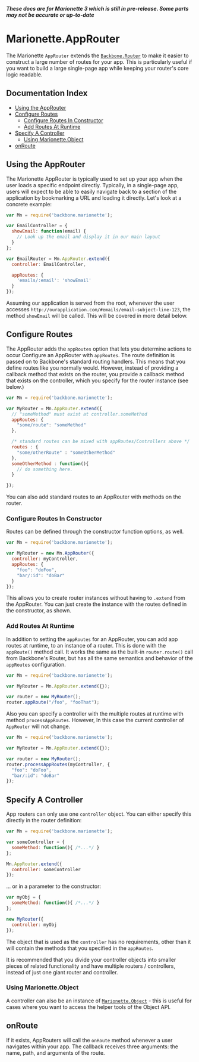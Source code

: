 **_These docs are for Marionette 3 which is still in pre-release. Some parts may
not be accurate or up-to-date_**

# Marionette.AppRouter

The Marionette `AppRouter` extends the [`Backbone.Router`][backbone-router] to
make it easier to construct a large number of routes for your app. This is
particularly useful if you want to build a large single-page app while keeping
your router's core logic readable.

## Documentation Index

* [Using the AppRouter](#using-the-approuter)
* [Configure Routes](#configure-routes)
  * [Configure Routes In Constructor](#configure-routes-in-constructor)
  * [Add Routes At Runtime](#add-routes-at-runtime)
* [Specify A Controller](#specify-a-controller)
  * [Using Marionette.Object](#using-marionette-object)
* [onRoute](#onroute)

## Using the AppRouter

The Marionette AppRouter is typically used to set up your app when the user
loads a specific endpoint directly. Typically, in a single-page app, users will
expect to be able to easily navigate back to a section of the application by
bookmarking a URL and loading it directly. Let's look at a concrete example:

```javascript
var Mn = require('backbone.marionette');

var EmailController = {
  showEmail: function(email) {
    // Look up the email and display it in our main layout
  }
};

var EmailRouter = Mn.AppRouter.extend({
  controller: EmailController,

  appRoutes: {
    'emails/:email': 'showEmail'
  }
});
```

Assuming our application is served from the root, whenever the user accesses
`http://ourapplication.com/#emails/email-subject-line-123`, the method
`showEmail` will be called. This will be covered in more detail below.

## Configure Routes

The AppRouter adds the `appRoutes` option that lets you determine actions to
occur
Configure an AppRouter with `appRoutes`. The route definition is passed on to Backbone's standard routing handlers. This means that you define routes like you normally would.  However, instead of providing a callback method that exists on the router, you provide a callback method that exists on the controller, which you specify for the router instance (see below.)

```javascript
var Mn = require('backbone.marionette');

var MyRouter = Mn.AppRouter.extend({
  // "someMethod" must exist at controller.someMethod
  appRoutes: {
    "some/route": "someMethod"
  },

  /* standard routes can be mixed with appRoutes/Controllers above */
  routes : {
	"some/otherRoute" : "someOtherMethod"
  },
  someOtherMethod : function(){
	// do something here.
  }

});
```

You can also add standard routes to an AppRouter with methods on the router.

### Configure Routes In Constructor

Routes can be defined through the constructor function options, as well.

```javascript
var Mn = require('backbone.marionette');

var MyRouter = new Mn.AppRouter({
  controller: myController,
  appRoutes: {
    "foo": "doFoo",
    "bar/:id": "doBar"
  }
});
```

This allows you to create router instances without having to `.extend`
from the AppRouter. You can just create the instance with the routes defined
in the constructor, as shown.

### Add Routes At Runtime

In addition to setting the `appRoutes` for an AppRouter, you can add app routes
at runtime, to an instance of a router. This is done with the `appRoute()`
method call. It works the same as the built-in `router.route()` call from
Backbone's Router, but has all the same semantics and behavior of the `appRoutes`
configuration.

```javascript
var Mn = require('backbone.marionette');

var MyRouter = Mn.AppRouter.extend({});

var router = new MyRouter();
router.appRoute("/foo", "fooThat");
```
Also you can specify a controller with the multiple routes at runtime with method
`processAppRoutes`. However, In this case the current controller of `AppRouter` will not change.

```javascript
var Mn = require('backbone.marionette');

var MyRouter = Mn.AppRouter.extend({});

var router = new MyRouter();
router.processAppRoutes(myController, {
  "foo": "doFoo",
  "bar/:id": "doBar"
});
```

## Specify A Controller

App routers can only use one `controller` object. You can either specify this
directly in the router definition:

```javascript
var Mn = require('backbone.marionette');

var someController = {
  someMethod: function(){ /*...*/ }
};

Mn.AppRouter.extend({
  controller: someController
});
```

... or in a parameter to the constructor:

```js
var myObj = {
  someMethod: function(){ /*...*/ }
};

new MyRouter({
  controller: myObj
});
```

The object that is used as the `controller` has no requirements, other than it will
contain the methods that you specified in the `appRoutes`.

It is recommended that you divide your controller objects into smaller pieces of related functionality
and have multiple routers / controllers, instead of just one giant router and controller.

### Using Marionette.Object

A controller can also be an instance of
[`Marionette.Object`](./marionette.object.md) - this is useful for cases where
you want to access the helper tools of the Object API.

## onRoute

If it exists, AppRouters will call the `onRoute` method whenever a user navigates within your app. The
callback receives three arguments: the name, path, and arguments of the route.

[backbone-router]: http://backbonejs.org/#Router
